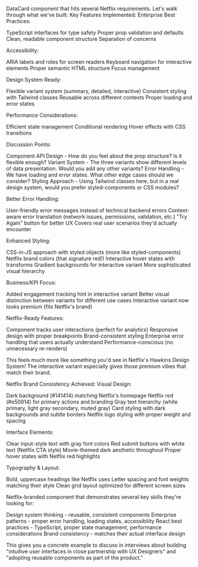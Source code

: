 DataCard component that hits several Netflix requirements. Let's walk through what we've built:
Key Features Implemented:
Enterprise Best Practices:

TypeScript interfaces for type safety
Proper prop validation and defaults
Clean, readable component structure
Separation of concerns

Accessibility:

ARIA labels and roles for screen readers
Keyboard navigation for interactive elements
Proper semantic HTML structure
Focus management

Design System Ready:

Flexible variant system (summary, detailed, interactive)
Consistent styling with Tailwind classes
Reusable across different contexts
Proper loading and error states

Performance Considerations:

Efficient state management
Conditional rendering
Hover effects with CSS transitions

Discussion Points:

Component API Design - How do you feel about the prop structure? Is it flexible enough?
Variant System - The three variants show different levels of data presentation. Would you add any other variants?
Error Handling - We have loading and error states. What other edge cases should we consider?
Styling Approach - Using Tailwind classes here, but in a real design system, would you prefer styled-components or CSS modules?

Better Error Handling:

User-friendly error messages instead of technical backend errors
Context-aware error translation (network issues, permissions, validation, etc.)
"Try Again" button for better UX
Covers real user scenarios they'd actually encounter

Enhanced Styling:

CSS-in-JS approach with styled objects (more like styled-components)
Netflix brand colors (that signature red!)
Interactive hover states with transforms
Gradient backgrounds for interactive variant
More sophisticated visual hierarchy

Business/KPI Focus:

Added engagement tracking hint in interactive variant
Better visual distinction between variants for different use cases
Interactive variant now looks premium (fits Netflix's brand)

Netflix-Ready Features:

Component tracks user interactions (perfect for analytics)
Responsive design with proper breakpoints
Brand-consistent styling
Enterprise error handling that users actually understand
Performance-conscious (no unnecessary re-renders)

This feels much more like something you'd see in Netflix's Hawkins Design System! The interactive variant especially gives those premium vibes that match their brand.

Netflix Brand Consistency Achieved:
Visual Design:

Dark background (#141414) matching Netflix's homepage
Netflix red (#e50914) for primary actions and branding
Gray text hierarchy (white primary, light gray secondary, muted gray)
Card styling with dark backgrounds and subtle borders
Netflix logo styling with proper weight and spacing

Interface Elements:

Clear input-style text with gray font colors
Red submit buttons with white text (Netflix CTA style)
Movie-themed dark aesthetic throughout
Proper hover states with Netflix red highlights

Typography & Layout:

Bold, uppercase headings like Netflix uses
Letter spacing and font weights matching their style
Clean grid layout optimized for different screen sizes

Netflix-branded component that demonstrates several key skills they're looking for:

Design system thinking - reusable, consistent components
Enterprise patterns - proper error handling, loading states, accessibility
React best practices - TypeScript, proper state management, performance considerations
Brand consistency - matches their actual interface design

This gives you a concrete example to discuss in interviews about building "intuitive user interfaces in close partnership with UX Designers" and "adopting reusable components as part of the product."